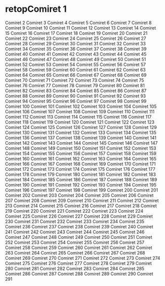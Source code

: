 # retopComiret 1
Comiret 2
Comiret 3
Comiret 4
Comiret 5
Comiret 6
Comiret 7
Comiret 8
Comiret 9
Comiret 10
Comiret 11
Comiret 12
Comiret 13
Comiret 14
Comiret 15
Comiret 16
Comiret 17
Comiret 18
Comiret 19
Comiret 20
Comiret 21
Comiret 22
Comiret 23
Comiret 24
Comiret 25
Comiret 26
Comiret 27
Comiret 28
Comiret 29
Comiret 30
Comiret 31
Comiret 32
Comiret 33
Comiret 34
Comiret 35
Comiret 36
Comiret 37
Comiret 38
Comiret 39
Comiret 40
Comiret 41
Comiret 42
Comiret 43
Comiret 44
Comiret 45
Comiret 46
Comiret 47
Comiret 48
Comiret 49
Comiret 50
Comiret 51
Comiret 52
Comiret 53
Comiret 54
Comiret 55
Comiret 56
Comiret 57
Comiret 58
Comiret 59
Comiret 60
Comiret 61
Comiret 62
Comiret 63
Comiret 64
Comiret 65
Comiret 66
Comiret 67
Comiret 68
Comiret 69
Comiret 70
Comiret 71
Comiret 72
Comiret 73
Comiret 74
Comiret 75
Comiret 76
Comiret 77
Comiret 78
Comiret 79
Comiret 80
Comiret 81
Comiret 82
Comiret 83
Comiret 84
Comiret 85
Comiret 86
Comiret 87
Comiret 88
Comiret 89
Comiret 90
Comiret 91
Comiret 92
Comiret 93
Comiret 94
Comiret 95
Comiret 96
Comiret 97
Comiret 98
Comiret 99
Comiret 100
Comiret 101
Comiret 102
Comiret 103
Comiret 104
Comiret 105
Comiret 106
Comiret 107
Comiret 108
Comiret 109
Comiret 110
Comiret 111
Comiret 112
Comiret 113
Comiret 114
Comiret 115
Comiret 116
Comiret 117
Comiret 118
Comiret 119
Comiret 120
Comiret 121
Comiret 122
Comiret 123
Comiret 124
Comiret 125
Comiret 126
Comiret 127
Comiret 128
Comiret 129
Comiret 130
Comiret 131
Comiret 132
Comiret 133
Comiret 134
Comiret 135
Comiret 136
Comiret 137
Comiret 138
Comiret 139
Comiret 140
Comiret 141
Comiret 142
Comiret 143
Comiret 144
Comiret 145
Comiret 146
Comiret 147
Comiret 148
Comiret 149
Comiret 150
Comiret 151
Comiret 152
Comiret 153
Comiret 154
Comiret 155
Comiret 156
Comiret 157
Comiret 158
Comiret 159
Comiret 160
Comiret 161
Comiret 162
Comiret 163
Comiret 164
Comiret 165
Comiret 166
Comiret 167
Comiret 168
Comiret 169
Comiret 170
Comiret 171
Comiret 172
Comiret 173
Comiret 174
Comiret 175
Comiret 176
Comiret 177
Comiret 178
Comiret 179
Comiret 180
Comiret 181
Comiret 182
Comiret 183
Comiret 184
Comiret 185
Comiret 186
Comiret 187
Comiret 188
Comiret 189
Comiret 190
Comiret 191
Comiret 192
Comiret 193
Comiret 194
Comiret 195
Comiret 196
Comiret 197
Comiret 198
Comiret 199
Comiret 200
Comiret 201
Comiret 202
Comiret 203
Comiret 204
Comiret 205
Comiret 206
Comiret 207
Comiret 208
Comiret 209
Comiret 210
Comiret 211
Comiret 212
Comiret 213
Comiret 214
Comiret 215
Comiret 216
Comiret 217
Comiret 218
Comiret 219
Comiret 220
Comiret 221
Comiret 222
Comiret 223
Comiret 224
Comiret 225
Comiret 226
Comiret 227
Comiret 228
Comiret 229
Comiret 230
Comiret 231
Comiret 232
Comiret 233
Comiret 234
Comiret 235
Comiret 236
Comiret 237
Comiret 238
Comiret 239
Comiret 240
Comiret 241
Comiret 242
Comiret 243
Comiret 244
Comiret 245
Comiret 246
Comiret 247
Comiret 248
Comiret 249
Comiret 250
Comiret 251
Comiret 252
Comiret 253
Comiret 254
Comiret 255
Comiret 256
Comiret 257
Comiret 258
Comiret 259
Comiret 260
Comiret 261
Comiret 262
Comiret 263
Comiret 264
Comiret 265
Comiret 266
Comiret 267
Comiret 268
Comiret 269
Comiret 270
Comiret 271
Comiret 272
Comiret 273
Comiret 274
Comiret 275
Comiret 276
Comiret 277
Comiret 278
Comiret 279
Comiret 280
Comiret 281
Comiret 282
Comiret 283
Comiret 284
Comiret 285
Comiret 286
Comiret 287
Comiret 288
Comiret 289
Comiret 290
Comiret 291
